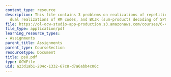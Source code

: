 ```yaml
---
content_type: resource
description: This file contains 3 problems on realizations of repetition and SPC codes,
  dual realizations of RM codes, and BCJR (sum-product) decoding of SPC codes.
file: https://ol-ocw-studio-app-production.s3.amazonaws.com/courses/6-451-principles-of-digital-communication-ii-spring-2005/a23d1ab1204c133267c8d7a6abb4c06c_ps8.pdf
file_type: application/pdf
learning_resource_types:
- Assignments
parent_title: Assignments
parent_type: CourseSection
resourcetype: Document
title: ps8.pdf
type: OCWFile
uid: a23d1ab1-204c-1332-67c8-d7a6abb4c06c
---
```


